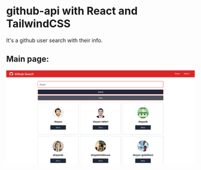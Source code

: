 # github-api with React and TailwindCSS

It's a github user search with their info.

## Main page:

![MainPage](images\main-page.PNG)
